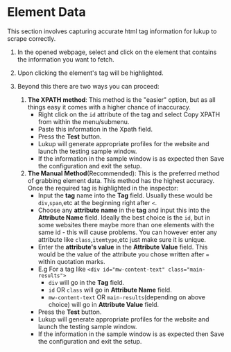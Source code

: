 # Element Data

This section involves capturing accurate html tag information for lukup to scrape correctly.

1. In the opened webpage, select and click on the element that contains the information you want to fetch.

2. Upon clicking the element's tag will be highlighted.

3. Beyond this there are two ways you can proceed:
    1. **The XPATH method**:
        This method is the "easier" option, but as all things easy it comes with a higher chance of inaccuracy.
        - Right click on the `id` attribute of the tag and select Copy XPATH from within the menu/submenu.
        - Paste this information in the Xpath field.
        - Press the **Test** button.
        - Lukup will generate appropriate profiles for the website and launch the testing sample window.
        - If the information in the sample window is as expected then Save the configuration and exit the setup.
    2. **The Manual Method**(Recommended):
        This is the preferred method of grabbing element data. This method has the highest accuracy.
        Once the required tag is highlighted in the inspector:
        - Input the **tag** name into the **Tag** field. Usually these would be `div`,`span`,etc at the beginning right after `<`.
        - Choose any **attribute name** in the **tag** and input this into the **Attribute Name** field. Ideally the best choice is the `id`, but in some websites there maybe more than one elements with the same id - this will cause problems. You can however enter any attribute like `class`,`itemtype`,etc just make sure it is unique.
        - Enter the **attribute's value** in the **Attribute Value** field. This would be the value of the attribute you chose written after `=` within quotation marks.
        - E.g For a tag like `<div id="mw-content-text" class="main-results">`
            - `div` will go in the **Tag** field.
            - `id` OR `class` will go in **Attribute Name** field.
            - `mw-content-text` OR `main-results`(depending on above choice) will go in **Attribute Value** field. 
        - Press the **Test** button.
        - Lukup will generate appropriate profiles for the website and launch the testing sample window.
        - If the information in the sample window is as expected then Save the configuration and exit the setup.
